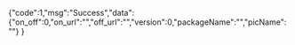 {"code":1,"msg":"Success","data":
{"on_off":0,"on_url":"","off_url":"","version":0,"packageName":"","picName":""} 
}
